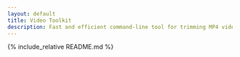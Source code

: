 ```yaml
---
layout: default
title: Video Toolkit
description: Fast and efficient command-line tool for trimming MP4 videos with minimal processing and automatic audio extraction
---
```


<!-- This file is automatically built from the main README.md -->
<!-- DO NOT EDIT - Edit README.md in the root directory instead -->

{% include_relative README.md %}